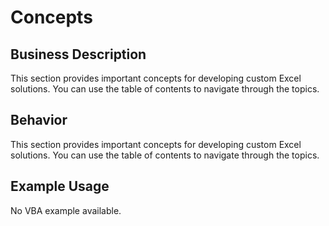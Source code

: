 # Concepts

## Business Description
This section provides important concepts for developing custom Excel solutions. You can use the table of contents to navigate through the topics.

## Behavior
This section provides important concepts for developing custom Excel solutions. You can use the table of contents to navigate through the topics.

## Example Usage
No VBA example available.